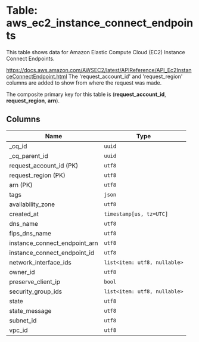 # Table: aws_ec2_instance_connect_endpoints

This table shows data for Amazon Elastic Compute Cloud (EC2) Instance Connect Endpoints.

https://docs.aws.amazon.com/AWSEC2/latest/APIReference/API_Ec2InstanceConnectEndpoint.html
The 'request_account_id' and 'request_region' columns are added to show from where the request was made.

The composite primary key for this table is (**request_account_id**, **request_region**, **arn**).

## Columns

| Name          | Type          |
| ------------- | ------------- |
|_cq_id|`uuid`|
|_cq_parent_id|`uuid`|
|request_account_id (PK)|`utf8`|
|request_region (PK)|`utf8`|
|arn (PK)|`utf8`|
|tags|`json`|
|availability_zone|`utf8`|
|created_at|`timestamp[us, tz=UTC]`|
|dns_name|`utf8`|
|fips_dns_name|`utf8`|
|instance_connect_endpoint_arn|`utf8`|
|instance_connect_endpoint_id|`utf8`|
|network_interface_ids|`list<item: utf8, nullable>`|
|owner_id|`utf8`|
|preserve_client_ip|`bool`|
|security_group_ids|`list<item: utf8, nullable>`|
|state|`utf8`|
|state_message|`utf8`|
|subnet_id|`utf8`|
|vpc_id|`utf8`|